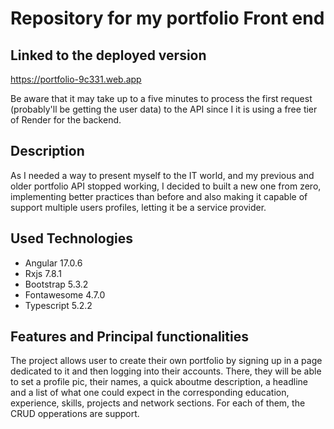 # Repository for my portfolio Front end

## Linked to the deployed version

https://portfolio-9c331.web.app

Be aware that it may take up to a five minutes to process the first request (probably'll be getting the user data) to the API since I it is using a free tier of Render for the backend.

## Description

As I needed a way to present myself to the IT world, and my previous and older portfolio API stopped working, I decided to built a new one from zero, implementing better practices than before and also making it capable of support multiple users profiles, letting it be a service provider.

## Used Technologies

- Angular 17.0.6
- Rxjs 7.8.1
- Bootstrap 5.3.2
- Fontawesome 4.7.0
- Typescript 5.2.2

## Features and Principal functionalities

The project allows user to create their own portfolio by signing up in a page dedicated to it and then logging into their accounts. There, they will be able to set a profile pic, their names, a quick aboutme description, a headline and a list of what one could expect in the corresponding education, experience, skills, projects and network sections. For each of them, the CRUD opperations are support.